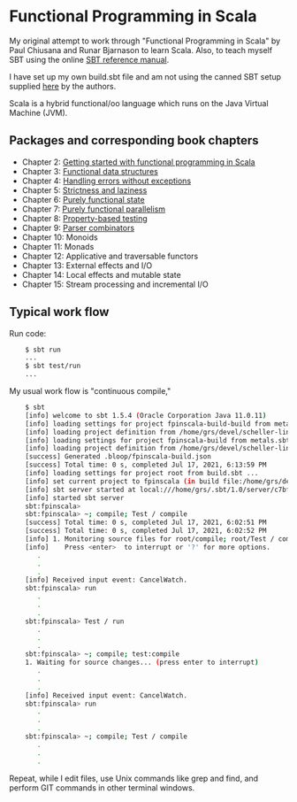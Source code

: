 # Functional Programming in Scala

My original attempt to work through "Functional Programming in Scala"
by Paul Chiusana and Runar Bjarnason to learn Scala.  Also, to teach
myself SBT using the online
[SBT reference manual](http://www.scala-sbt.org/).

I have set up my own build.sbt file and am not using the canned SBT
setup supplied [here](https://github.com/fpinscala/fpinscala) by the
authors.

Scala is a hybrid functional/oo language which runs on
the Java Virtual Machine (JVM).

## Packages and corresponding book chapters

* Chapter 2: [Getting started with functional programming in Scala](src/main/scala/fpinscala/gettingstarted/)
* Chapter 3: [Functional data structures](src/main/scala/fpinscala/datastructures/)
* Chapter 4: [Handling errors without exceptions](src/main/scala/fpinscala/errorhandling/)
* Chapter 5: [Strictness and laziness](src/main/scala/fpinscala/laziness/)
* Chapter 6: [Purely functional state](src/main/scala/fpinscala/state/)
* Chapter 7: [Purely functional parallelism](src/main/scala/fpinscala/parallelism/)
* Chapter 8: [Property-based testing](src/main/scala/fpinscala/testing/)
* Chapter 9: [Parser combinators](src/main/scala/fpinscala/parsing/)
* Chapter 10: Monoids
* Chapter 11: Monads
* Chapter 12: Applicative and traversable functors
* Chapter 13: External effects and I/O
* Chapter 14: Local effects and mutable state
* Chapter 15: Stream processing and incremental I/O

## Typical work flow

Run code:

```bash
    $ sbt run
    ...
    $ sbt test/run
    ...
```

My usual work flow is "continuous compile,"

```bash
    $ sbt
    [info] welcome to sbt 1.5.4 (Oracle Corporation Java 11.0.11)
    [info] loading settings for project fpinscala-build-build from metals.sbt ...
    [info] loading project definition from /home/grs/devel/scheller-linux-archive/grok/Scala2/fpinscala/project/project
    [info] loading settings for project fpinscala-build from metals.sbt ...
    [info] loading project definition from /home/grs/devel/scheller-linux-archive/grok/Scala2/fpinscala/project
    [success] Generated .bloop/fpinscala-build.json
    [success] Total time: 0 s, completed Jul 17, 2021, 6:13:59 PM
    [info] loading settings for project root from build.sbt ...
    [info] set current project to fpinscala (in build file:/home/grs/devel/scheller-linux-archive/grok/Scala2/fpinscala/)
    [info] sbt server started at local:///home/grs/.sbt/1.0/server/c7bf9eed92a4e47cd0cb/sock
    [info] started sbt server
    sbt:fpinscala>
    sbt:fpinscala> ~; compile; Test / compile
    [success] Total time: 0 s, completed Jul 17, 2021, 6:02:51 PM
    [success] Total time: 0 s, completed Jul 17, 2021, 6:02:52 PM
    [info] 1. Monitoring source files for root/compile; root/Test / compile...
    [info]    Press <enter>  to interrupt or '?' for more options.
       .
       .
       .
    [info] Received input event: CancelWatch.
    sbt:fpinscala> run
       .
       .
       .
    sbt:fpinscala> Test / run
       .
       .
       .
    sbt:fpinscala> ~; compile; test:compile
    1. Waiting for source changes... (press enter to interrupt)
       .
       .
       .
    [info] Received input event: CancelWatch.
    sbt:fpinscala> run
       .
       .
       .
    sbt:fpinscala> ~; compile; Test / compile
       .
       .
       .
```

Repeat, while I edit files, use Unix commands like grep and
find, and perform GIT commands in other terminal windows.
